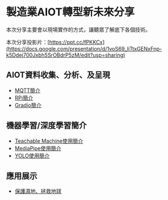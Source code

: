 # 製造業AIOT轉型新未來分享

本次分享主要會以現場實作的方式，讓聽眾了解底下各個技術。

本次分享投影片：[https://ppt.cc/fPKKCx](https://docs.google.com/presentation/d/1voS69_liTtxGENxFnp-k5Ddej700Jxbh5SrOBdrP5zM/edit?usp=sharing)

## AIOT資料收集、分析、及呈現

* [MQTT簡介](https://www.youtube.com/watch?v=yOMCKMpQsQg&t=3s)
* [RPi簡介](https://github.com/victorgau/khpy_rpi_intro)
* [Gradio簡介](https://gradio.app/)

## 機器學習/深度學習簡介

* [Teachable Machine使用簡介](https://teachablemachine.withgoogle.com/)
* [MediaPipe使用簡介](https://google.github.io/mediapipe/)
* [YOLO使用簡介](https://github.com/ultralytics/yolov5)

## 應用展示

* [保護濕地、拯救地球](https://github.com/victorgau/wetland_opendata)

